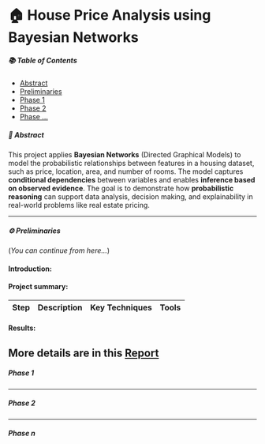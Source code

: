 # 🏠 House Price Analysis using Bayesian Networks
##### 📚 Table of Contents
- [Abstract](#abstract)
- [Preliminaries](#preliminaries)
- [Phase 1](#phase-1)
- [Phase 2](#phase-2)
- [Phase ...](#phase-n)
##### 📄 Abstract
This project applies **Bayesian Networks** (Directed Graphical Models) to model the probabilistic relationships between features in a housing dataset, such as price, location, area, and number of rooms. The model captures **conditional dependencies** between variables and enables **inference based on observed evidence**. The goal is to demonstrate how **probabilistic reasoning** can support data analysis, decision making, and explainability in real-world problems like real estate pricing.

---

##### ⚙️ Preliminaries
(*You can continue from here...*)

#### Introduction:

#### Project summary:
|Step| Description | Key Techniques | Tools|
|---|---|---|---|

#### Results: 

More details are in this [Report](https://github.com/taitran0102/Life-Expectancy/blob/main/report_latex/Report.pdf)
---
##### Phase 1

---
##### Phase 2
---
##### Phase n
